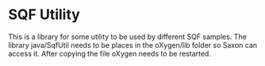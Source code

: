 # SQF Utility

This is a library for some utility to be used by different SQF samples.
The library java/SqfUtil needs to be places in the oXygen/lib folder so Saxon can access it. 
After copying the file oXygen needs to be restarted.
